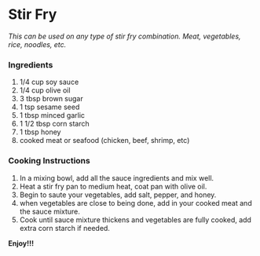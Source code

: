 # Stir Fry

*This can be used on any type of stir fry combination. Meat, vegetables, rice, noodles, etc.*

### Ingredients
1. 1/4 cup soy sauce
2. 1/4 cup olive oil
3. 3 tbsp brown sugar
4. 1 tsp sesame seed
5. 1 tbsp minced garlic
6. 1 1/2 tbsp corn starch
7. 1 tbsp honey
8. cooked meat or seafood (chicken, beef, shrimp, etc)

### Cooking Instructions

1. In a mixing bowl, add all the sauce ingredients and mix well.
2. Heat a stir fry pan to medium heat, coat pan with olive oil.
3. Begin to saute your vegetables, add salt, pepper, and honey.
4. when vegetables are close to being done, add in your cooked meat and the sauce mixture.
5. Cook until sauce mixture thickens and vegetables are fully cooked, add extra corn starch if needed.

**Enjoy!!!**

